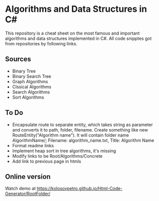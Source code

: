 # Algorithms and Data Structures in C#

This repository is a cheat sheet on the most famous and important algorithms and data structures implemented in C#. All code snipptes got from repositories by following links.

## Sources

- Binary Tree
- Binary Search Tree
- Graph Algorithms
- Clssical Algorithms
- Search Algorithms
- Sort Algorithms

## To Do

- Encapsulate route to separate entity, which takes string as parameter and converts it to path, folder, filename. Create something like new RouteEntity("Algorithm name"). It will contain folder name AlgorithmName/; Filename: algorithm_name.txt, Title: Algorithm Name
- Format readme links
- Implement heap sort in tree algorithms, it's missing
- Modify links to be Root/Algorithms/Concrete
- Add link to previous page in htmls



## Online version

Watch demo at https://kolosovpetro.github.io/Html-Code-Generator/RootFolder/